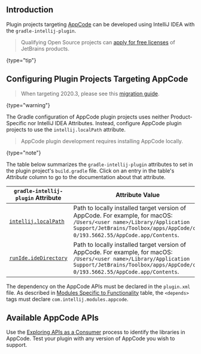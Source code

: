 [//]: # (title: AppCode Plugin Development)

<!-- Copyright 2000-2020 JetBrains s.r.o. and other contributors. Use of this source code is governed by the Apache 2.0 license that can be found in the LICENSE file. -->

## Introduction
Plugin projects targeting [AppCode](https://www.jetbrains.com/objc/) can be developed using IntelliJ IDEA with the `gradle-intellij-plugin`.

 >  Qualifying Open Source projects can [apply for free licenses](https://www.jetbrains.com/community/opensource/) of JetBrains products.
 >
 {type="tip"}

## Configuring Plugin Projects Targeting AppCode

 >  When targeting 2020.3, please see this [migration guide](https://blog.jetbrains.com/clion/2020/12/migration-guide-for-plugins-2020-3/).
 >
 {type="warning"}

The Gradle configuration of AppCode plugin projects uses neither Product-Specific nor IntelliJ IDEA Attributes.
Instead, configure AppCode plugin projects to use the `intellij.localPath` attribute.

 >  AppCode plugin development requires installing AppCode locally.
 >
 {type="note"}

The table below summarizes the `gradle-intellij-plugin` attributes to set in the plugin project's `build.gradle` file.
Click on an entry in the table's *Attribute* column to go to the documentation about that attribute.

| `gradle-intellij-plugin` Attribute | Attribute Value                                                                                                                                                                                        |
| ---------------------------------- | ------------------------------------------------------------------------------------------------------------------------------------------------------------------------------------------------------ |
| [`intellij.localPath`][properties] | Path to locally installed target version of AppCode. For example, for macOS:<br/>`/Users/<user name>/Library/Application Support/JetBrains/Toolbox/apps/AppCode/ch-0/193.5662.55/AppCode.app/Contents`. |
| [`runIde.ideDirectory`][dsl]       | Path to locally installed target version of AppCode. For example, for macOS:<br/>`/Users/<user name>/Library/Application Support/JetBrains/Toolbox/apps/AppCode/ch-0/193.5662.55/AppCode.app/Contents`. |

[properties]: https://github.com/JetBrains/gradle-intellij-plugin/blob/master/README.md#intellij-platform-properties
[dsl]: https://github.com/JetBrains/gradle-intellij-plugin/blob/master/README.md#running-dsl

The dependency on the AppCode APIs must be declared in the `plugin.xml` file.
As described in [Modules Specific to Functionality](plugin_compatibility.md#modules-specific-to-functionality) table, the `<depends>` tags must declare `com.intellij.modules.appcode`.

## Available AppCode APIs
Use the [Exploring APIs as a Consumer](plugin_compatibility.md#exploring-apis-as-a-consumer) process to identify the libraries in AppCode.
Test your plugin with any version of AppCode you wish to support.